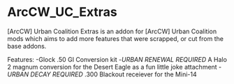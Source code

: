 # ArcCW_UC_Extras
[ArcCW] Urban Coalition Extras is an addon for [ArcCW] Urban Coalition mods which aims to add more features that were scrapped, or cut from the base addons.

Features:
-Glock .50 GI Conversion kit
-*URBAN RENEWAL REQUIRED* A Halo 2 magnum conversion for the Desert Eagle as a fun little joke attachment
-*URBAN DECAY REQUIRED* .300 Blackout receiever for the Mini-14
